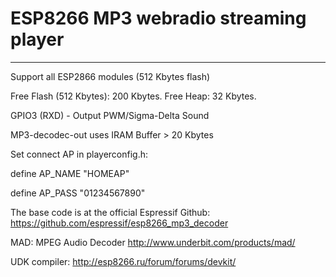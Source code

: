 # ESP8266 MP3 webradio streaming player 
---
Support all ESP2866 modules (512 Kbytes flash)

Free Flash (512 Kbytes): 200 Kbytes.
Free Heap: 32 Kbytes.

GPIO3 (RXD) - Output PWM/Sigma-Delta Sound

MP3-decodec-out uses IRAM Buffer > 20 Kbytes

Set connect AP in playerconfig.h: 

define AP_NAME "HOMEAP"

define AP_PASS "01234567890"

The base code is at the official Espressif Github: 
https://github.com/espressif/esp8266_mp3_decoder

MAD: MPEG Audio Decoder
http://www.underbit.com/products/mad/

UDK compiler: 
http://esp8266.ru/forum/forums/devkit/